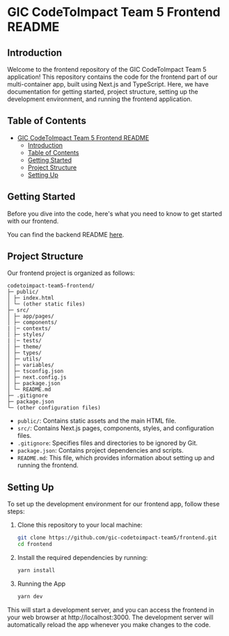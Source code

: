 # GIC CodeToImpact Team 5 Frontend README

## Introduction
Welcome to the frontend repository of the GIC CodeToImpact Team 5 application! This repository contains the code for the frontend part of our multi-container app, built using Next.js and TypeScript. Here, we have documentation for getting started, project structure, setting up the development environment, and running the frontend application.

## Table of Contents

- [GIC CodeToImpact Team 5 Frontend README](#gic-codetoimpact-team-5-frontend-readme)
  - [Introduction](#introduction)
  - [Table of Contents](#table-of-contents)
  - [Getting Started](#getting-started)
  - [Project Structure](#project-structure)
  - [Setting Up](#setting-up)

## Getting Started

Before you dive into the code, here's what you need to know to get started with our frontend.

You can find the backend README [here](https://github.com/gic-codetoimpact-team5/codetoimpact-team5).

## Project Structure

Our frontend project is organized as follows:

```
codetoimpact-team5-frontend/
├─ public/
│ ├─ index.html
│ └─ (other static files)
├─ src/
│ ├─ app/pages/
│ ├─ components/
| |─ contexts/
│ ├─ styles/
| |─ tests/
│ ├─ theme/
│ ├─ types/
│ ├─ utils/
│ ├─ variables/
│ ├─ tsconfig.json
│ ├─ next.config.js
│ ├─ package.json
│ └─ README.md
├─ .gitignore
├─ package.json
└─ (other configuration files)
```

- `public/`: Contains static assets and the main HTML file.
- `src/`: Contains Next.js pages, components, styles, and configuration files.
- `.gitignore`: Specifies files and directories to be ignored by Git.
- `package.json`: Contains project dependencies and scripts.
- `README.md`: This file, which provides information about setting up and running the frontend.

## Setting Up

To set up the development environment for our frontend app, follow these steps:

1. Clone this repository to your local machine:

   ```bash
   git clone https://github.com/gic-codetoimpact-team5/frontend.git
   cd frontend
   ```

2. Install the required dependencies by running:

    ```bash
    yarn install
    ```

3. Running the App

    ```bash
    yarn dev
    ```

This will start a development server, and you can access the frontend in your web browser at http://localhost:3000. The development server will automatically reload the app whenever you make changes to the code.